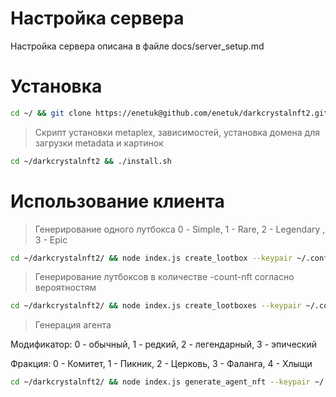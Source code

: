 # Настройка сервера

Настройка сервера описана в файле docs/server_setup.md

# Установка

```bash
cd ~/ && git clone https://enetuk@github.com/enetuk/darkcrystalnft2.git
```

>Скрипт установки metaplex, зависимостей, установка домена для загрузки metadata и картинок

```bash
cd ~/darkcrystalnft2 && ./install.sh
```

# Использование клиента

> Генерирование одного лутбокса 0 - Simple, 1 - Rare, 2 - Legendary , 3 - Epic

```bash
cd ~/darkcrystalnft2/ && node index.js create_lootbox --keypair ~/.config/solana/id.json  --mod 0
```


> Генерирование лутбоксов в количестве -count-nft  согласно вероятностям

```bash
cd ~/darkcrystalnft2/ && node index.js create_lootboxes --keypair ~/.config/solana/id.json  --count-nft 4
```

> Генерация агента

Модификатор: 0 - обычный, 1 - редкий, 2 - легендарный, 3 - эпический

Фракция: 0 - Комитет, 1 - Пикник, 2 - Церковь, 3 - Фаланга, 4 - Хлыщи


```bash
cd ~/darkcrystalnft2/ && node index.js generate_agent_nft --keypair ~/.config/solana/id.json  --mod 1 --fraction 1
```




